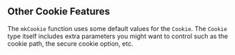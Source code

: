 
Other Cookie Features
---------------------

The `mkCookie` function uses some default values for the `Cookie`. The
`Cookie` type itself includes extra parameters you might want to
control such as the cookie path, the secure cookie option, etc.
